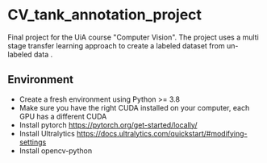 # CV_tank_annotation_project
Final project for the UiA course "Computer Vision". The project uses a multi stage transfer learning approach to create a labeled dataset from un-labeled data .

## Environment
- Create a fresh environment using Python >= 3.8
- Make sure you have the right CUDA installed on your computer, each GPU has a different CUDA
- Install pytorch https://pytorch.org/get-started/locally/
- Install Ultralytics https://docs.ultralytics.com/quickstart/#modifying-settings
- Install opencv-python 
